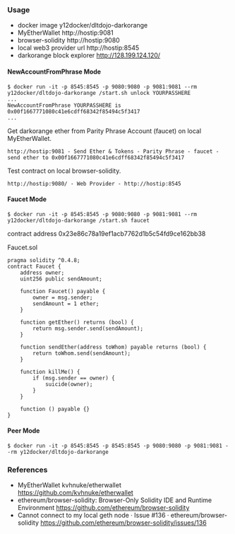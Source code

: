 ### Usage
* docker image y12docker/dltdojo-darkorange
* MyEtherWallet http://hostip:9081
* browser-solidity http://hostip:9080
* local web3 provider url http://hostip:8545
* darkorange block explorer http://128.199.124.120/

#### NewAccountFromPhrase Mode
```
$ docker run -it -p 8545:8545 -p 9080:9080 -p 9081:9081 --rm y12docker/dltdojo-darkorange /start.sh unlock YOURPASSHERE
...
NewAccountFromPhrase YOURPASSHERE is 0x00f1667771080c41e6cdff68342f85494c5f3417
...
```
Get darkorange ether from Parity Phrase Account (faucet) on local MyEtherWallet.
```
http://hostip:9081 - Send Ether & Tokens - Parity Phrase - faucet - send ether to 0x00f1667771080c41e6cdff68342f85494c5f3417
```

Test contract on local browser-solidity.
```
http://hostip:9080/ - Web Provider - http://hostip:8545
```

#### Faucet Mode
```
$ docker run -it -p 8545:8545 -p 9080:9080 -p 9081:9081 --rm y12docker/dltdojo-darkorange /start.sh faucet
```

contract address 0x23e86c78a19ef1acb7762d1b5c54fd9ce162bb38

Faucet.sol
```
pragma solidity ^0.4.8;
contract Faucet {
    address owner;
    uint256 public sendAmount;

    function Faucet() payable {
        owner = msg.sender;
        sendAmount = 1 ether;
    }

    function getEther() returns (bool) {
        return msg.sender.send(sendAmount);
    }

    function sendEther(address toWhom) payable returns (bool) {
        return toWhom.send(sendAmount);
    }

    function killMe() {
        if (msg.sender == owner) {
            suicide(owner);
        }
    }

    function () payable {}
}
```
#### Peer Mode
```
$ docker run -it -p 8545:8545 -p 8545:8545 -p 9080:9080 -p 9081:9081 --rm y12docker/dltdojo-darkorange
```

### References
* MyEtherWallet kvhnuke/etherwallet https://github.com/kvhnuke/etherwallet
* ethereum/browser-solidity: Browser-Only Solidity IDE and Runtime Environment https://github.com/ethereum/browser-solidity
* Cannot connect to my local geth node · Issue #136 · ethereum/browser-solidity https://github.com/ethereum/browser-solidity/issues/136
